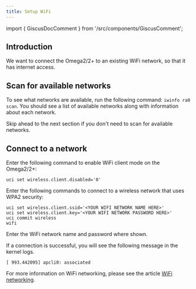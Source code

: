 ```yaml
---
title: Setup WiFi
---
```


import { GiscusDocComment } from '/src/components/GiscusComment';

## Introduction

We want to connect the Omega2/2+ to an existing WiFi network, so that it has internet access.

## Scan for available networks

To see what networks are available, run the following command: `iwinfo ra0 scan`. You should see a list of available networks along with information about each network.

Skip ahead to the next section if you don't need to scan for available networks.

## Connect to a network

Enter the following command to enable WiFi client mode on the Omega2/2+:

```shell
uci set wireless.client.disabled='0'
```

Enter the following commands to connect to a wireless network that uses WPA2 security:

```shell
uci set wireless.client.ssid='<YOUR WIFI NETWORK NAME HERE>'
uci set wireless.client.key='<YOUR WIFI NETWORK PASSWORD HERE>'
uci commit wireless
wifi
```

Enter the WiFi network name and password where shown.

If a connection is successful, you will see the following message in the kernel logs.

```shell
[ 993.442095] apcli0: associated
```

For more information on WiFi networking, please see the article [WiFi networking](/networking/wifi).

<GiscusDocComment />